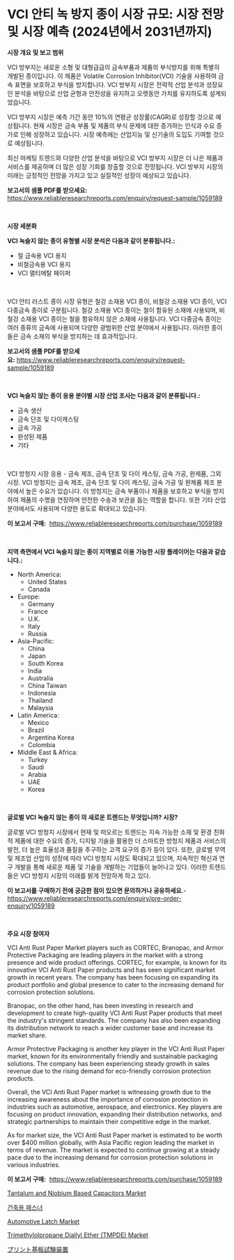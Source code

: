 <p><h1>VCI 안티 녹 방지 종이 시장 규모: 시장 전망 및 시장 예측 (2024년에서 2031년까지)</h1></p><p><strong>시장 개요 및 보고 범위</strong></p>
<p><p>VCI 방부지는 새로운 소형 및 대형급급의 금속부품과 제품의 부식방지를 위해 특별히 개발된 종이입니다. 이 제품은 Volatile Corrosion Inhibitor(VCI) 기술을 사용하여 금속 표면을 보호하고 부식을 방지합니다. VCI 방부지 시장은 전략적 산업 분석과 성장요인 분석을 바탕으로 산업 균형과 안전성을 유지하고 오랫동안 가치를 유지하도록 설계되었습니다. </p><p>VCI 방부지 시장은 예측 기간 동안 10%의 연평균 성장률(CAGR)로 성장할 것으로 예상됩니다. 현재 시장은 금속 부품 및 제품의 부식 문제에 대한 증가하는 인식과 수요 증가로 인해 성장하고 있습니다. 시장 예측에는 산업지능 및 신기술의 도입도 기여할 것으로 예상됩니다.</p><p>최신 마케팅 트렌드와 다양한 산업 분석을 바탕으로 VCI 방부지 시장은 더 나은 제품과 서비스를 제공하며 더 많은 성장 기회를 창출할 것으로 전망됩니다. VCI 방부지 시장의 미래는 긍정적인 전망을 가지고 있고 실질적인 성장이 예상되고 있습니다.</p></p>
<p><strong>보고서의 샘플 PDF를 받으세요:</strong> <a href="https://www.reliableresearchreports.com/enquiry/request-sample/1059189">https://www.reliableresearchreports.com/enquiry/request-sample/1059189</a></p>
<p>&nbsp;</p>
<p><strong>시장 세분화</strong></p>
<p><strong>VCI 녹슬지 않는 종이 유형별 시장 분석은 다음과 같이 분류됩니다.:</strong></p>
<p><ul><li>철 금속용 VCI 용지</li><li>비철금속용 VCI 용지</li><li>VCI 멀티메탈 페이퍼</li></ul></p>
<p>&nbsp;</p>
<p><p>VCI 안티 러스트 종이 시장 유형은 철강 소재용 VCI 종이, 비철강 소재용 VCI 종이, VCI 다중금속 종이로 구분됩니다. 철강 소재용 VCI 종이는 철이 함유된 소재에 사용되며, 비철강 소재용 VCI 종이는 철을 함유하지 않은 소재에 사용됩니다. VCI 다중금속 종이는 여러 종류의 금속에 사용되며 다양한 광범위한 산업 분야에서 사용됩니다. 이러한 종이들은 금속 소재의 부식을 방지하는 데 효과적입니다.</p></p>
<p><strong>보고서의 샘플 PDF를 받으세요:</strong>&nbsp;<a href="https://www.reliableresearchreports.com/enquiry/request-sample/1059189">https://www.reliableresearchreports.com/enquiry/request-sample/1059189</a></p>
<p>&nbsp;</p>
<p><strong> VCI 녹슬지 않는 종이 응용 분야별 시장 산업 조사는 다음과 같이 분류됩니다.:</strong></p>
<p><ul><li>금속 생산</li><li>금속 단조 및 다이캐스팅</li><li>금속 가공</li><li>완성된 제품</li><li>기타</li></ul></p>
<p>&nbsp;</p>
<p><p>VCI 방청지 시장 응용 - 금속 제조, 금속 단조 및 다이 캐스팅, 금속 가공, 완제품, 그외 시장. VCI 방청지는 금속 제조, 금속 단조 및 다이 캐스팅, 금속 가공 및 완제품 제조 분야에서 높은 수요가 있습니다. 이 방청지는 금속 부품이나 제품을 보호하고 부식을 방지하여 제품의 수명을 연장하며 안전한 수송과 보관을 돕는 역할을 합니다. 또한 기타 산업 분야에서도 사용되며 다양한 용도로 확대되고 있습니다.</p></p>
<p><strong>이 보고서 구매:</strong>&nbsp; <a href="https://www.reliableresearchreports.com/purchase/1059189">https://www.reliableresearchreports.com/purchase/1059189</a></p>
<p>&nbsp;</p>
<p><strong>지역 측면에서 VCI 녹슬지 않는 종이 지역별로 이용 가능한 시장 플레이어는 다음과 같습니다.:</strong></p>
<p><ul>
    <li>
        North America:
        <ul>
            <li>United States</li>
            <li>Canada</li>
        </ul>
    </li>
    <li>
        Europe:
        <ul>
            <li>Germany</li>
            <li>France</li>
            <li>U.K.</li>
            <li>Italy</li>
            <li>Russia</li>
        </ul>
    </li>
    <li>
        Asia-Pacific:
        <ul>
            <li>China</li>
            <li>Japan</li>
            <li>South Korea</li>
            <li>India</li>
            <li>Australia</li>
            <li>China Taiwan</li>
            <li>Indonesia</li>
            <li>Thailand</li>
            <li>Malaysia</li>
        </ul>
    </li>
    <li>
        Latin America:
        <ul>
            <li>Mexico</li>
            <li>Brazil</li>
            <li>Argentina Korea</li>
            <li>Colombia</li>
        </ul>
    </li>
    <li>
        Middle East & Africa:
        <ul>
            <li>Turkey</li>
            <li>Saudi</li>
            <li>Arabia</li>
            <li>UAE</li>
            <li>Korea</li>
        </ul>
    </li>
    </ul></p>
<p>&nbsp;</p>
<p><strong>글로벌 VCI 녹슬지 않는 종이 의 새로운 트렌드는 무엇입니까? 시장?</strong></p>
<p><p>글로벌 VCI 방청지 시장에서 현재 및 떠오르는 트렌드는 지속 가능한 소재 및 환경 친화적 제품에 대한 수요의 증가, 디지털 기술을 활용한 더 스마트한 방청지 제품과 서비스의 발전, 더 높은 효율성과 품질을 추구하는 고객 요구의 증가 등이 있다. 또한, 글로벌 무역 및 제조업 산업의 성장에 따라 VCI 방청지 시장도 확대되고 있으며, 지속적인 혁신과 연구 개발을 통해 새로운 제품 및 기술을 개발하는 기업들이 늘어나고 있다. 이러한 트렌드들은 VCI 방청지 시장의 미래를 밝게 전망하게 하고 있다.</p></p>
<p><strong>이 보고서를 구매하기 전에 궁금한 점이 있으면 문의하거나 공유하세요.</strong>- <a href="https://www.reliableresearchreports.com/enquiry/pre-order-enquiry/1059189">https://www.reliableresearchreports.com/enquiry/pre-order-enquiry/1059189</a></p>
<p>&nbsp;</p>
<p><strong>주요 시장 참여자</strong></p>
<p><p>VCI Anti Rust Paper Market players such as CORTEC, Branopac, and Armor Protective Packaging are leading players in the market with a strong presence and wide product offerings. CORTEC, for example, is known for its innovative VCI Anti Rust Paper products and has seen significant market growth in recent years. The company has been focusing on expanding its product portfolio and global presence to cater to the increasing demand for corrosion protection solutions.</p><p>Branopac, on the other hand, has been investing in research and development to create high-quality VCI Anti Rust Paper products that meet the industry's stringent standards. The company has also been expanding its distribution network to reach a wider customer base and increase its market share.</p><p>Armor Protective Packaging is another key player in the VCI Anti Rust Paper market, known for its environmentally friendly and sustainable packaging solutions. The company has been experiencing steady growth in sales revenue due to the rising demand for eco-friendly corrosion protection products.</p><p>Overall, the VCI Anti Rust Paper market is witnessing growth due to the increasing awareness about the importance of corrosion protection in industries such as automotive, aerospace, and electronics. Key players are focusing on product innovation, expanding their distribution networks, and strategic partnerships to maintain their competitive edge in the market.</p><p>As for market size, the VCI Anti Rust Paper market is estimated to be worth over $400 million globally, with Asia Pacific region leading the market in terms of revenue. The market is expected to continue growing at a steady pace due to the increasing demand for corrosion protection solutions in various industries.</p></p>
<p><strong>이 보고서 구매:</strong>&nbsp;&nbsp;<a href="https://www.reliableresearchreports.com/purchase/1059189">https://www.reliableresearchreports.com/purchase/1059189</a></p>
<p><p><a href="https://view.publitas.com/reportprime-1/tantalum-and-niobium-based-capacitors-market-research-report-reveals-the-latest-trends-and-opportunities-of-this-market-for-period-from-2024-2031/">Tantalum and Niobium Based Capacitors Market</a></p><p><a href="https://medium.com/@greggibson7876/2024%EB%85%84%EB%B6%80%ED%84%B0-2031%EB%85%84%EA%B9%8C%EC%A7%80%EC%9D%98-%EA%B1%B4%EC%84%A4%EC%9A%A9-%EC%B2%A0%EB%AC%BC-%EC%8B%9C%EC%9E%A5-%EB%B6%84%EC%84%9D-%EB%B0%8F-%EA%B7%9C%EB%AA%A8-%EC%98%88%EC%B8%A1-870efdfbac61">건축용 패스너</a></p><p><a href="https://issuu.com/reportprime-2/docs/automotive-latch-market-size-2030.pptx">Automotive Latch Market</a></p><p><a href="https://github.com/irfadac/Market-Research-Report-List-2/blob/main/trimethylolpropane-diallyl-ether-tmpde-market.md">Trimethylolpropane Diallyl Ether (TMPDE) Market</a></p><p><a href="https://medium.com/@ismaelblick2023/printed-circuit-board-pcb-%E3%83%86%E3%82%B9%E3%83%88%E8%A3%85%E7%BD%AE%E5%B8%82%E5%A0%B4%E3%81%AF-2031%E5%B9%B4%E3%81%BE%E3%81%A7%E3%81%AE%E5%B8%82%E5%A0%B4%E3%82%B7%E3%82%A7%E3%82%A2-%E3%82%B5%E3%82%A4%E3%82%BA-%E3%81%8A%E3%82%88%E3%81%B3%E4%BA%88%E6%B8%AC%E3%81%95%E3%82%8C%E3%82%8B%E8%A6%8B%E8%BE%BC%E3%81%BF%E3%81%AB%E7%84%A6%E7%82%B9%E3%82%92%E5%BD%93%E3%81%A6%E3%81%A6%E3%81%84%E3%81%BE%E3%81%99-0797f16a121c">プリント基板試験装置</a></p></p>
